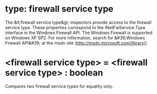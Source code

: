 # type: firewall service type

The &amp;lt;firewall service type&amp;gt; inspectors provide access to the firewall service type. These properties correspond to the INetFwService.Type interface in the Windows Firewall API. The Windows Firewall is supported on Windows XP SP2. For more information, search for &amp;#39;Windows Firewall API&amp;#39; at the msdn site (http://msdn.microsoft.com/library/).

# &lt;firewall service type&gt; = &lt;firewall service type&gt; : boolean

Compares two firewall service types for equality only.
